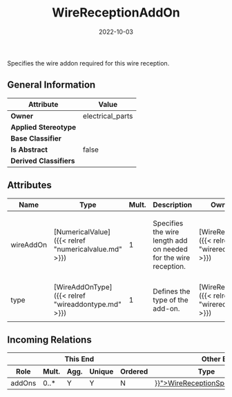 ﻿---
title: WireReceptionAddOn
toc: false
type: specs
date: "2022-10-03"
draft: false
specification: VEC
version: 2.0.1
documentType: "Recommendation"
elementType: Class
classes:
  - WireReceptionAddOn
menu_name: vec-2.0.1
---
<p> Specifies the wire addon required for this wire reception.      </p>

## General Information

| Attribute               | Value |
|-------------------------|-------|
| **Owner**               | electrical_parts |
| **Applied Stereotype**  |   |
| **Base Classifier**     |   |
| **Is Abstract**         | false |
| **Derived Classifiers** |   |

## Attributes
|  Name  |  Type  |  Mult.  |  Description  |  Owning Classifier  |
|--------|--------|---------|---------------|--------------|
|wireAddOn| [NumericalValue]({{< relref "numericalvalue.md" >}}) | 1 | <p> Specifies the wire length add on needed for the wire reception.      </p> | [WireReceptionAddOn]({{< relref "wirereceptionaddon.md" >}}) |
|type| [WireAddOnType]({{< relref "wireaddontype.md" >}}) | 1 | <p> Defines the type of the add-on.      </p> | [WireReceptionAddOn]({{< relref "wirereceptionaddon.md" >}}) |


##  Incoming Relations
<table>
    <thead>
        <tr>
           <th colspan="5">This End</th>
           <th colspan="2">Other End</th>
           <th colspan="1">General</th>
        </tr>
        <tr>
           <th>Role</th>
           <th>Mult.</th>
           <th>Agg.</th>
           <th>Unique</th>
           <th>Ordered</th>
           <th>Type</th>
           <th>Mult.</th>
           <th>Description</th>
        </tr>
    <thead>
    <tbody>
    <tr>
        <td>addOns</td>
        <td>0..*</td>
        <td>Y</td>
        <td>Y</td>
        <td>N</td>
        <td><a href="{{< relref "wirereceptionspecification.md" >}}">WireReceptionSpecification</a></td>
        <td>1</td>
        <td></td>
    </tr>
    </tbody>
</table>




